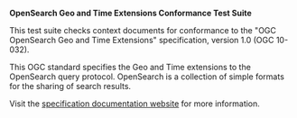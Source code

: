**OpenSearch Geo and Time Extensions Conformance Test Suite**

This test suite checks context documents for conformance to the "OGC OpenSearch Geo and Time Extensions" specification, version 1.0 (OGC 10-032).

This OGC standard specifies the Geo and Time extensions to the OpenSearch query protocol. OpenSearch is a collection of simple formats for the sharing of search results.

Visit the [specification documentation website](http://www.opengeospatial.org/standards/opensearchgeo)
for more information.
